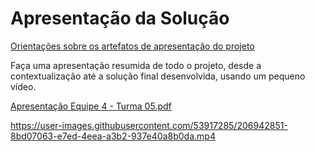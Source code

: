 # Apresentação da Solução

<a href="../docs/10-Apresentação do Projeto.md"> Orientações sobre os artefatos de apresentação do projeto</a>

Faça uma apresentação resumida de todo o projeto, desde a contextualização até a solução final desenvolvida, usando um pequeno vídeo.

[Apresentação Equipe 4 - Turma 05.pdf](https://github.com/ICEI-PUC-Minas-PMV-ADS/pmv-ads-2022-2-e1-proj-web-t5-procurando-alguem/files/10203363/Apresentacao.Equipe.4.-.Turma.05.pdf)


https://user-images.githubusercontent.com/53917285/206942851-8bd07063-e7ed-4eea-a3b2-937e40a8b0da.mp4
